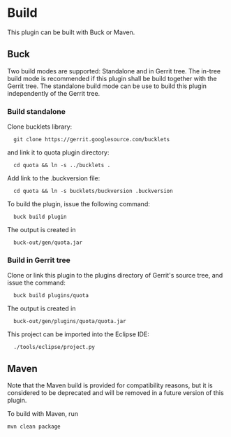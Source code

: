 Build
=====

This plugin can be built with Buck or Maven.

Buck
----

Two build modes are supported: Standalone and in Gerrit tree.
The in-tree build mode is recommended if this plugin shall be
build together with the Gerrit tree.
The standalone build mode can be use to build this plugin
independently of the Gerrit tree.

### Build standalone

Clone bucklets library:

```
  git clone https://gerrit.googlesource.com/bucklets

```
and link it to quota plugin directory:

```
  cd quota && ln -s ../bucklets .
```

Add link to the .buckversion file:

```
  cd quota && ln -s bucklets/buckversion .buckversion
```

To build the plugin, issue the following command:


```
  buck build plugin
```

The output is created in

```
  buck-out/gen/quota.jar
```


### Build in Gerrit tree

Clone or link this plugin to the plugins directory of Gerrit's source
tree, and issue the command:

```
  buck build plugins/quota
```

The output is created in

```
  buck-out/gen/plugins/quota/quota.jar
```

This project can be imported into the Eclipse IDE:

```
  ./tools/eclipse/project.py
```

Maven
-----

Note that the Maven build is provided for compatibility reasons, but
it is considered to be deprecated and will be removed in a future
version of this plugin.

To build with Maven, run

```
mvn clean package
```
